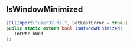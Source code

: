 ## IsWindowMinimized

```csharp
[DllImport("user32.dll", SetLastError = true)]
public static extern bool IsWindowMinimized(
   IntPtr hWnd
);
```

